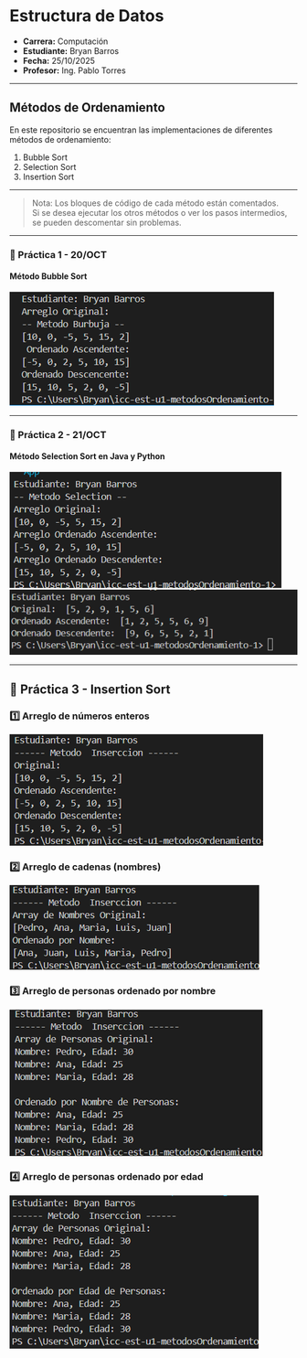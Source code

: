 # Estructura de Datos

- **Carrera:** Computación
- **Estudiante:** Bryan Barros
- **Fecha:** 25/10/2025
- **Profesor:** Ing. Pablo Torres 

---

## Métodos de Ordenamiento

En este repositorio se encuentran las implementaciones de diferentes métodos de ordenamiento:

1. Bubble Sort  
2. Selection Sort  
3. Insertion Sort 

---
> Nota: Los bloques de código de cada método están comentados.  
> Si se desea ejecutar los otros métodos o ver los pasos intermedios, se pueden descomentar sin problemas.

---

### 📘 Práctica 1 - 20/OCT
#### Método Bubble Sort
![Resultado de Ejecución](assets/SortBubble.png)

---

### 📘 Práctica 2 - 21/OCT
#### Método Selection Sort en Java y Python
![Resultado de Ejecución Java](assets/SortSelection.png)
![Resultado de Ejecución Python](assets/respy.png)

---

## 📗 Práctica 3 - Insertion Sort

### 1️⃣ Arreglo de números enteros  
![Resultado de Ejecución](assets/SortInserccionNumeros.png)

### 2️⃣ Arreglo de cadenas (nombres)  
![Resultado de Ejecución](assets/SortInserccionNombres.png)

### 3️⃣ Arreglo de personas ordenado por nombre  
![Resultado de Ejecución](assets/SortInserccionPersonasNombres.png)

### 4️⃣ Arreglo de personas ordenado por edad  
![Resultado de Ejecución](assets/SortInserccionPersonasEdad.png)
